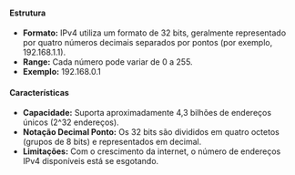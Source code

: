 #### Estrutura
- **Formato:** 
	IPv4 utiliza um formato de 32 bits, geralmente representado por quatro números decimais separados por pontos (por exemplo, 192.168.1.1).
- **Range:** 
	Cada número pode variar de 0 a 255.
- **Exemplo:** 
	192.168.0.1
#### Características
- **Capacidade:** 
	Suporta aproximadamente 4,3 bilhões de endereços únicos (2^32 endereços).
- **Notação Decimal Ponto:** 
	Os 32 bits são divididos em quatro octetos (grupos de 8 bits) e representados em decimal.
- **Limitações:** 
	Com o crescimento da internet, o número de endereços IPv4 disponíveis está se esgotando.